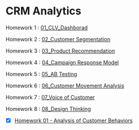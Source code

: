 # CRM Analytics

Homework 1 : [01_CLV_Dashborad](./01_CLV_Dashborad/)  

Homework 2 : [02_Customer Segmentation](./02_Customerof%20Segmentation) 

Homework 3 : [03_Product Recommendation](./03_Productof%20Recommendation)  

Homework 4 : [04_Campaign Response Model](./04_Campaignof%20Responseof%20Model) 

Homework 5 : [05_AB Testing](./05_ABof%20Testing)  

Homework 6 : [06_Customer Movement Analysis](./06_Customerof%20Movementof%20Analysis) 

Homework 7 : [07_Voice of Customer](./07_Voiceof%20ofof%20Customer)  

Homework 8 : [08_Design Thinking](./08_Designof%20Thinking) 


- [x] [Homework 01 - Analysis of Customer Behaviors](./Homework%2001%20-%20Analysis%20of%20customer%20behaviors)  
